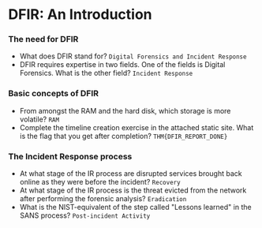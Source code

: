 # DFIR: An Introduction

### The need for DFIR
- What does DFIR stand for? `Digital Forensics and Incident Response`
- DFIR requires expertise in two fields. One of the fields is Digital Forensics. What is the other field? `Incident Response`

### Basic concepts of DFIR
- From amongst the RAM and the hard disk, which storage is more volatile? `RAM`
- Complete the timeline creation exercise in the attached static site. What is the flag that you get after completion? `THM{DFIR_REPORT_DONE}`

### The Incident Response process
- At what stage of the IR process are disrupted services brought back online as they were before the incident? `Recovery`
- At what stage of the IR process is the threat evicted from the network after performing the forensic analysis? `Eradication`
- What is the NIST-equivalent of the step called "Lessons learned" in the SANS process? `Post-incident Activity`
